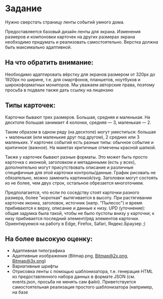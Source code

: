 # Задание

Нужно сверстать страницу ленты событий умного дома.

Предоставляется базовый дизайн ленты для экрана.
Изменения размеров и компоновки карточек на других размерах экрана необходимо придумать и реализовать самостоятельно.
Верстка должна быть максимально адаптивной.

## На что обратить внимание:

Необходимо адаптировать вёрстку для экранов размером от 320px до 1920px по ширине, т.е. для смартфонов, планшетов, ноутбуков и широкоформатных мониторов.
Мы уважаем авторские права, поэтому просьба в подвале также дать ссылку на лицензию

## Типы карточек:
Карточки бывают трех размеров. Большая, средняя и маленькая.
На десктопе большая занимает 4 колонки, средняя — 3, маленькая — 2.

Таким образом в одном ряду (на десктопе) могут уместиться: большая + маленькая (или маленькие друг под другом), 2 средних или 3 маленьких.
У карточек событий есть разные типы: обычное событие и критичное (важное). На макетах критичные отмечены красной шапкой.

Также у карточек бывают разные форматы. Это может быть просто карточка с иконкой, заголовком и метаданными (есть у всех), дополнительно могут присутствовать описание и различные специфичные для этой карточки контролы/данные. График рисовать не обязательно, можно заменить картинкой/svg.
Заголовки могут состоять из не более, чем двух строк, остальное обрезается многоточием.

Предполагается, что если по соседству стоят карточки разного размера, более "короткая" вытягивается в высоту. При растягивании карточек иконка, заголовок, источник (напр. "Пылесос") и время прибиваются к верху, описание и данные к низу. UPD (уточнение): общая задумка была такой, чтобы не было пустоты внизу у карточки; к низу прибивается последний элемент/ряд элементов карточки.
Ориентируемся на работу в Edge, Firefox, Safari, Яндекс.Браузер ;)

## На более высокую оценку:
- Адаптивная типографика
- Адаптивные изображения (Bitmap.png, Bitmap@2x.png, Bitmap@3x.png)
- Вариативные шрифты
- Отрисовка ленты с помощью шаблонизатора, т.е. генерация HTML из предоставленного набора данных в формате JSON (см. events.json, просьба не менять сам файл).
Приветствуется самостоятельная реализация простого шаблонизатора (например, на базе <template>-тега). Данные можно разместить прямо в HTML.

Не забываем добавлять тег, запрещающий индексацию страницы:
<meta name="robots" content="noindex">

Работы присылать ссылками на сверстанную страницу (например, разместить на бесплатном GitHub Pages с помощью gh-pages).
Приветствуется readme с описанием основных моментов, на которые стоит обратить внимание.